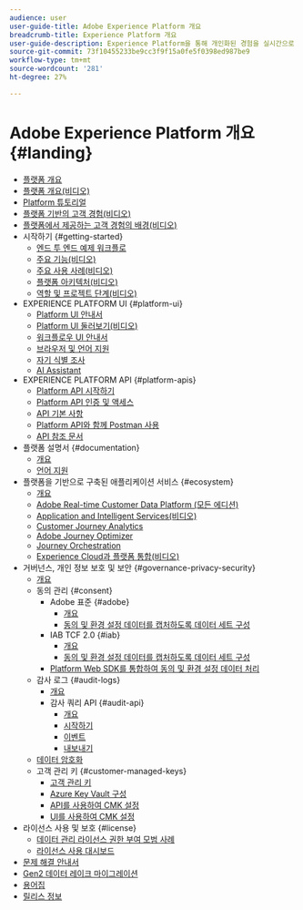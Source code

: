 ```yaml
---
audience: user
user-guide-title: Adobe Experience Platform 개요
breadcrumb-title: Experience Platform 개요
user-guide-description: Experience Platform을 통해 개인화된 경험을 실시간으로 고객에게 전달하는 방법을 알아봅니다.
source-git-commit: 73f10455233be9cc3f9f15a0fe5f0398ed987be9
workflow-type: tm+mt
source-wordcount: '281'
ht-degree: 27%

---
```



# Adobe Experience Platform 개요 {#landing}

* [플랫폼 개요](home.md)
* [플랫폼 개요(비디오)](video/platform-overview.md)
* [Platform 튜토리얼](https://experienceleague.adobe.com/docs/platform-learn/tutorials/overview.html?lang=ko-KR)
* [플랫폼 기반의 고객 경험(비디오)](video/customer-experience.md)
* [플랫폼에서 제공하는 고객 경험의 배경(비디오)](video/customer-experience-bts.md)
* 시작하기 {#getting-started}
   * [엔드 투 엔드 예제 워크플로](end-to-end-tutorial.md)
   * [주요 기능(비디오)](video/key-capabilities.md)
   * [주요 사용 사례(비디오)](video/platform-use-cases.md)
   * [플랫폼 아키텍처(비디오)](video/platform-architecture.md)
   * [역할 및 프로젝트 단계(비디오)](video/roles-project-phases.md)
* EXPERIENCE PLATFORM UI {#platform-ui}
   * [Platform UI 안내서](ui-guide.md)
   * [Platform UI 둘러보기(비디오)](video/platform-ui.md)
   * [워크플로우 UI 안내서](workflows.md)
   * [브라우저 및 언어 지원](browser-language-support.md)
   * [자기 식별 조사](self-identification.md)
   * [AI Assistant](ai-assistant.md)
* EXPERIENCE PLATFORM API {#platform-apis}
   * [Platform API 시작하기](api-guide.md)
   * [ Platform API 인증 및 액세스](api-authentication.md)
   * [API 기본 사항](api-fundamentals.md)
   * [Platform API와 함께 Postman 사용](postman.md)
   * [API 참조 문서](https://www.adobe.com/go/platform-api-reference-en)
* 플랫폼 설명서 {#documentation}
   * [개요](documentation/overview.md)
   * [언어 지원](documentation/language-support.md)
* 플랫폼을 기반으로 구축된 애플리케이션 서비스 {#ecosystem}
   * [개요](application-services.md)
   * [Adobe Real-time Customer Data Platform (모든 에디션)](https://experienceleague.adobe.com/docs/real-time-customer-data-platform.html)
   * [Application and Intelligent Services(비디오)](video/application-intelligent-services.md)
   * [Customer Journey Analytics](https://experienceleague.adobe.com/docs/customer-journey-analytics.html)
   * [Adobe Journey Optimizer](https://experienceleague.adobe.com/docs/journey-optimizer.html?lang=ko)
   * [Journey Orchestration](https://experienceleague.adobe.com/docs/journey-orchestration.html)
   * [Experience Cloud과 플랫폼 통합(비디오)](video/experience-cloud-integrations.md)
* 거버넌스, 개인 정보 보호 및 보안 {#governance-privacy-security}
   * [개요](./governance-privacy-security/overview.md)
   * 동의 관리 {#consent}
      * Adobe 표준 {#adobe}
         * [개요](./governance-privacy-security/consent/adobe/overview.md)
         * [동의 및 환경 설정 데이터를 캡처하도록 데이터 세트 구성](./governance-privacy-security/consent/adobe/dataset.md)
      * IAB TCF 2.0 {#iab}
         * [개요](./governance-privacy-security/consent/iab/overview.md)
         * [동의 및 환경 설정 데이터를 캡처하도록 데이터 세트 구성](./governance-privacy-security/consent/iab/dataset.md)
      * [Platform Web SDK를 통합하여 동의 및 환경 설정 데이터 처리](./governance-privacy-security/consent/sdk.md)
   * 감사 로그 {#audit-logs}
      * [개요](./governance-privacy-security/audit-logs/overview.md)
      * 감사 쿼리 API {#audit-api}
         * [개요](./governance-privacy-security/audit-logs/api/overview.md)
         * [시작하기](./governance-privacy-security/audit-logs/api/getting-started.md)
         * [이벤트](./governance-privacy-security/audit-logs/api/events.md)
         * [내보내기](./governance-privacy-security/audit-logs/api/export.md)
   * [데이터 암호화](./governance-privacy-security/encryption.md)
   * 고객 관리 키 {#customer-managed-keys}
      * [고객 관리 키](./governance-privacy-security/customer-managed-keys/overview.md)
      * [Azure Key Vault 구성](./governance-privacy-security/customer-managed-keys/azure-key-vault-config.md)
      * [API를 사용하여 CMK 설정](./governance-privacy-security/customer-managed-keys/api-set-up.md)
      * [UI를 사용하여 CMK 설정](./governance-privacy-security/customer-managed-keys/ui-set-up.md)
* 라이선스 사용 및 보호 {#license}
   * [데이터 관리 라이선스 권한 부여 모범 사례](./license-usage-and-guardrails/data-management-best-practices.md)
   * [라이선스 사용 대시보드](./license-usage-and-guardrails/license-usage-dashboard.md)
* [문제 해결 안내서](troubleshooting.md)
* [Gen2 데이터 레이크 마이그레이션](adls2-gen2-migration.md)
* [용어집](glossary.md)
* [릴리스 정보](https://www.adobe.com/go/platform-release-notes-kr)
